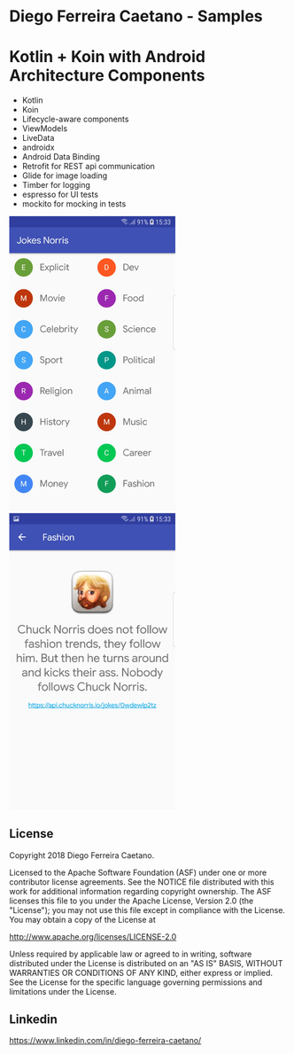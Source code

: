 # Diego Ferreira Caetano - Samples

# Kotlin + Koin  with Android Architecture Components
- Kotlin
- Koin
- Lifecycle-aware components
- ViewModels
- LiveData
- androidx
- Android Data Binding
- Retrofit for REST api communication
- Glide for image loading
- Timber for logging
- espresso for UI tests
- mockito for mocking in tests

<img src="https://raw.githubusercontent.com/diegoferreiracaetano/joke_norris/master/img/list.jpg" width="300" />         <img src="https://raw.githubusercontent.com/diegoferreiracaetano/joke_norris/master/img/detail.jpg" width="300" />

License
-------

Copyright 2018 Diego Ferreira Caetano.

Licensed to the Apache Software Foundation (ASF) under one or more contributor
license agreements.  See the NOTICE file distributed with this work for
additional information regarding copyright ownership.  The ASF licenses this
file to you under the Apache License, Version 2.0 (the "License"); you may not
use this file except in compliance with the License.  You may obtain a copy of
the License at

http://www.apache.org/licenses/LICENSE-2.0

Unless required by applicable law or agreed to in writing, software
distributed under the License is distributed on an "AS IS" BASIS, WITHOUT
WARRANTIES OR CONDITIONS OF ANY KIND, either express or implied.  See the
License for the specific language governing permissions and limitations under
the License.

Linkedin
-------
https://www.linkedin.com/in/diego-ferreira-caetano/

